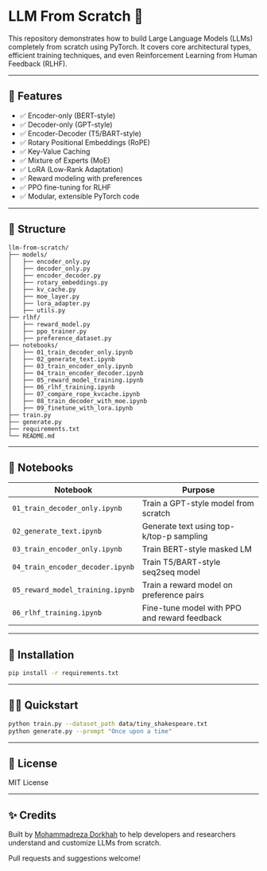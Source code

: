 # LLM From Scratch 🚀

This repository demonstrates how to build Large Language Models (LLMs) completely from scratch using PyTorch. It covers core architectural types, efficient training techniques, and even Reinforcement Learning from Human Feedback (RLHF).

---

## 🧠 Features

- ✅ Encoder-only (BERT-style)
- ✅ Decoder-only (GPT-style)
- ✅ Encoder-Decoder (T5/BART-style)
- ✅ Rotary Positional Embeddings (RoPE)
- ✅ Key-Value Caching
- ✅ Mixture of Experts (MoE)
- ✅ LoRA (Low-Rank Adaptation)
- ✅ Reward modeling with preferences
- ✅ PPO fine-tuning for RLHF
- ✅ Modular, extensible PyTorch code

---

## 📁 Structure

```
llm-from-scratch/
├── models/
│   ├── encoder_only.py
│   ├── decoder_only.py
│   ├── encoder_decoder.py
│   ├── rotary_embeddings.py
│   ├── kv_cache.py
│   ├── moe_layer.py
│   ├── lora_adapter.py
│   ├── utils.py
├── rlhf/
│   ├── reward_model.py
│   ├── ppo_trainer.py
│   ├── preference_dataset.py
├── notebooks/
│   ├── 01_train_decoder_only.ipynb
│   ├── 02_generate_text.ipynb
│   ├── 03_train_encoder_only.ipynb
│   ├── 04_train_encoder_decoder.ipynb
│   ├── 05_reward_model_training.ipynb
│   ├── 06_rlhf_training.ipynb
│   ├── 07_compare_rope_kvcache.ipynb
│   ├── 08_train_decoder_with_moe.ipynb
│   ├── 09_finetune_with_lora.ipynb
├── train.py
├── generate.py
├── requirements.txt
└── README.md
```

---

## 🧪 Notebooks
| Notebook | Purpose |
|----------|---------|
| `01_train_decoder_only.ipynb` | Train a GPT-style model from scratch |
| `02_generate_text.ipynb` | Generate text using top-k/top-p sampling |
| `03_train_encoder_only.ipynb` | Train BERT-style masked LM |
| `04_train_encoder_decoder.ipynb` | Train T5/BART-style seq2seq model |
| `05_reward_model_training.ipynb` | Train a reward model on preference pairs |
| `06_rlhf_training.ipynb` | Fine-tune model with PPO and reward feedback |

---

## 🧰 Installation
```bash
pip install -r requirements.txt
```

---

## 🏃‍♂️ Quickstart
```bash
python train.py --dataset_path data/tiny_shakespeare.txt
python generate.py --prompt "Once upon a time"
```

---

## 📜 License
MIT License

---

## ✨ Credits
Built by [Mohammadreza Dorkhah](https://github.com/mda84) to help developers and researchers understand and customize LLMs from scratch.

Pull requests and suggestions welcome!